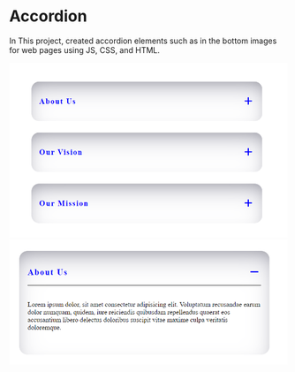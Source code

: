 # Accordion

In This project, created accordion elements such as in the bottom images for web pages using JS, CSS, and HTML.

![First Example Image](./images/accordion.png "Example accordion")
![Second Example Image](./images/accordion2.png "Example accordion 2")